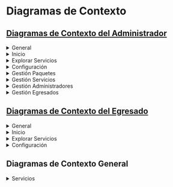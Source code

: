 # Diagramas de Contexto

## [Diagramas de Contexto del Administrador](/Caso_de_Uso/Contexto/Administrador/)

<details>
    <summary>General</summary>
      <div align="center">
        <image src="./Administrador/Contexto/Contexto.svg" align="center">
      </div>
</details>

<details>
    <summary>Inicio</summary>
      <div align="center">
        <image src="./Administrador/Inicio/Contexto.svg" align="center">
      </div>
</details>

<details>
    <summary>Explorar Servicios</summary>
      <div align="center">
        <image src="./Administrador/Explorar_Servicios/Contexto.svg" align="center">
    </div>
</details>

<details>
    <summary>Configuración</summary>
      <div align="center">
        <image src="./Administrador/Configuracion/Contexto.svg" align="center">
      </div>
</details>

<details>
    <summary>Gestión Paquetes</summary>
        <div align="center">
            <image src="./Administrador/Gestión_Paquetes/Contexto.svg" align="center">
        </div>
</details>

<details>
    <summary>Gestión Servicios</summary>
        <div align="center">
            <image src="./Administrador/Gestión_Servicios/Contexto.svg" align="center">
        </div>
</details>

<details>
    <summary>Gestión Administradores</summary>
        <div align="center">
            <image src="./Administrador/Gestión_Administradores/Contexto.svg" align="center">
        </div>
</details>

<details>
    <summary>Gestión Egresados</summary>
        <div align="center">
            <image src="./Administrador/Gestión_Egresados/Contexto.svg" align="center">
        </div>
</details>

## [Diagramas de Contexto del Egresado](/Caso_de_Uso/Contexto/Egresado/)

<details>
    <summary>General</summary>
      <div align="center">
        <image src="./Egresado/Contexto/Contexto.svg" align="center">
      </div>
</details>

<details>
    <summary>Inicio</summary>
      <div align="center">
        <image src="./Egresado/Inicio/Contexto.svg" align="center">
      </div>
</details>

<details>
    <summary>Explorar Servicios</summary>
      <div align="center">
        <image src="./Egresado/Explorar_Servicios/Contexto.svg" align="center">
    </div>
</details>

<details>
    <summary>Configuración</summary>
      <div align="center">
        <image src="./Egresado/Configuración/Contexto.svg" align="center">
      </div>
</details>

## Diagramas de Contexto General

<details>
    <summary>Servicios</summary>
      <div align="center">
        <image src="./Servicios/Contexto.svg" align="center">
      </div>
</details>
